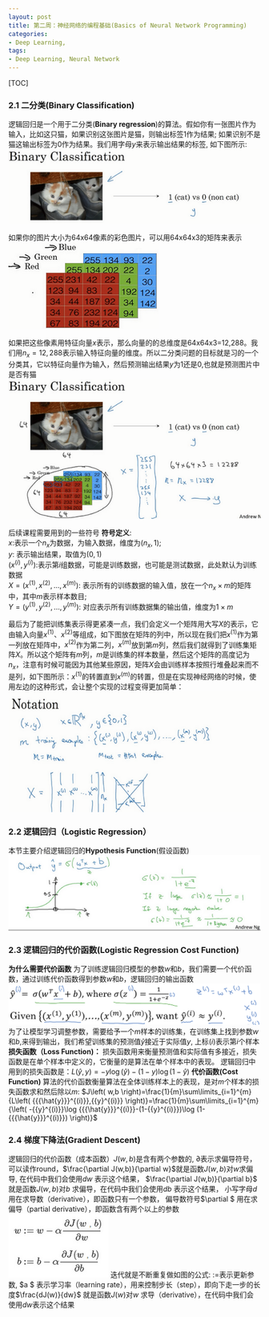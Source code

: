 ```yaml
---
layout: post
title: 第二周：神经网络的编程基础(Basics of Neural Network Programming)
categories:
- Deep Learning, 
tags:
- Deep Learning, Neural Network
---
```

[TOC]
### 2.1 二分类(Binary Classification) 
逻辑回归是一个用于二分类(**Binary regression**)的算法。假如你有一张图片作为输入，比如这只猫，如果识别这张图片是猫，则输出标签1作为结果; 如果识别不是猫这输出标签为0作为结果。我们用字母$y$来表示输出结果的标签, 如下图所示:
 ![](/media/pic2019/deeplearning_Andrew/lesson1/binary_classification_cat.png)

如果你的图片大小为64x64像素的彩色图片，可以用64x64x3的矩阵来表示
![](/media/pic2019/deeplearning_Andrew/lesson1/cat_pixel.png)

如果把这些像素用特征向量$x$表示，那么向量的的总维度是64x64x3=12,288。我们用$n_x=12,288$表示输入特征向量的维度。所以二分类问题的目标就是习的一个分类其，它以特征向量作为输入，然后预测输出结果$y$为1还是0,也就是预测图片中是否有猫
![](/media/pic2019/deeplearning_Andrew/lesson1/binary_classification_cat_cv.png)

后续课程需要用到的一些符号
**符号定义**:  
$x$:表示一个$n_x$为数据，为输入数据，维度为$(n_x, 1)$;  
$y$: 表示输出结果，取值为$(0, 1)$  
$(x^{(i)}, y^{(i)})$:表示第$i$组数据，可能是训练数据，也可能是测试数据，此处默认为训练数据  
$X=(x^{(1)}, x^{(2)},...,x^{(m)})$: 表示所有的训练数据的输入值，放在一个$n_x×m$的矩阵中，其中$m$表示样本数目;  
$Y=(y^{(1)}, y^{(2)},...,y^{(m)})$: 对应表示所有训练数据集的输出值，维度为$1×m$

最后为了能把训练集表示得更紧凑一点，我们会定义一个矩阵用大写$X$的表示，它由输入向量$x^{(1)}$、$x^{(2)}$等组成，如下图放在矩阵的列中，所以现在我们把$x^{(1)}$作为第一列放在矩阵中，$x^{(2)}$作为第二列，$x^{(m)}$放到第$m$列，然后我们就得到了训练集矩阵$X$。所以这个矩阵有$m$列，$m$是训练集的样本数量，然后这个矩阵的高度记为$n_x$，注意有时候可能因为其他某些原因，矩阵$X$会由训练样本按照行堆叠起来而不是列，如下图所示：$x^{(1)}$的转置直到$x^{(m)}$的转置，但是在实现神经网络的时候，使用左边的这种形式，会让整个实现的过程变得更加简单：
![](/media/pic2019/deeplearning_Andrew/lesson1/matrix_note.png)

### 2.2 逻辑回归（Logistic Regression）
本节主要介绍逻辑回归的**Hypothesis Function**(假设函数)
![](/media/pic2019/deeplearning_Andrew/lesson1/sigmoid.png)
### 2.3 逻辑回归的代价函数(Logistic Regression Cost Function)
**为什么需要代价函数**
为了训练逻辑回归模型的参数$w$和$b$，我们需要一个代价函数，通过训练代价函数得到参数$w$和$b$，逻辑回归的输出函数
![](/media/pic2019/deeplearning_Andrew/lesson1/regression_output.png)
为了让模型学习调整参数，需要给予一个$m$样本的训练集，在训练集上找到参数$w$和$b$,来得到输出，我们希望训练集的预测值$\hat{y}$接近于实际值$y$, 上标$(i)$表示第$i$个样本
**损失函数（Loss Function)：**
损失函数用来衡量预测值和实际值有多接近，损失函数是在单个样本中定义的，它衡量的是算法在单个样本中的表现。
逻辑回归中用到的损失函数是：$L\left( \hat{y},y \right)=-y\log(\hat{y})-(1-y)\log (1-\hat{y})$
**代价函数(Cost Function)**
算法的代价函数衡量算法在全体训练样本上的表现，是对$m$个样本的损失函数求和然后除以$m$: 
$J\left( w,b \right)=\frac{1}{m}\sum\limits_{i=1}^{m}{L\left( {{{\hat{y}}}^{(i)}},{{y}^{(i)}} \right)}=\frac{1}{m}\sum\limits_{i=1}^{m}{\left( -{{y}^{(i)}}\log {{{\hat{y}}}^{(i)}}-(1-{{y}^{(i)}})\log (1-{{{\hat{y}}}^{(i)}}) \right)}$
### 2.4 梯度下降法(Gradient Descent)
逻辑回归的代价函数（成本函数）$J(w,b)$是含有两个参数的, $\partial$表示求偏导符号，可以读作round，$\frac{\partial J(w,b)}{\partial w}$就是函数$J(w,b)$对$w$求偏导, 在代码中我们会使用$dw$ 表示这个结果， $\frac{\partial J(w,b)}{\partial b}$ 就是函数$J(w,b)$对$b$ 求偏导，在代码中我们会使用$db$ 表示这个结果， 小写字母$d$ 用在求导数（derivative），即函数只有一个参数， 偏导数符号$\partial $ 用在求偏导（partial derivative），即函数含有两个以上的参数
![](/media/pic2019/deeplearning_Andrew/lesson1/gd_detail.png)
迭代就是不断重复做如图的公式:
$:=$表示更新参数,
$a $ 表示学习率（learning rate），用来控制步长（step），即向下走一步的长度$\frac{dJ(w)}{dw}$ 就是函数$J(w)$对$w$ 求导（derivative），在代码中我们会使用$dw$表示这个结果

